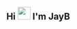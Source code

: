 <div align="center">
  <h2> 
    Hi <img src="https://github.com/kogisin/kogisin/blob/main/gifs/hi.gif" width="30px"> I'm JayB
  </h2>
</div>
